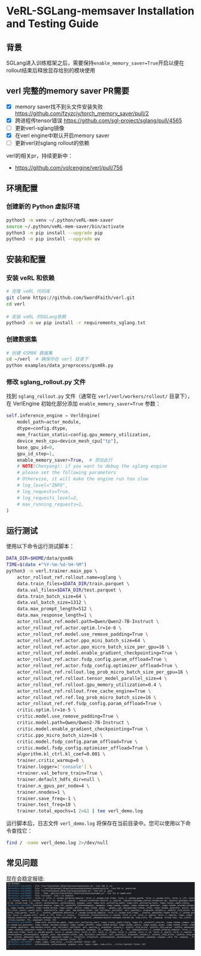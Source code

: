# VeRL-SGLang-memsaver Installation and Testing Guide
## 背景
SGLang进入训练框架之后，需要保持`enable_memory_saver=True`开启以便在rollout结束后释放显存给别的模块使用

## verl 完整的memory saver PR需要
- [x] memory saver找不到头文件安装失败 https://github.com/fzyzcjy/torch_memory_saver/pull/2
- [x] 跨进程传tensor错误 https://github.com/sgl-project/sglang/pull/4565
- [ ] 更新verl-sglang镜像
- [x] 在verl engine中默认开启memory saver
- [ ] 更新verl对sglang rollout的依赖

verl的相关pr，持续更新中：
- https://github.com/volcengine/verl/pull/756

## 环境配置

### 创建新的 Python 虚拟环境

```bash
python3 -m venv ~/.python/veRL-mem-saver
source ~/.python/veRL-mem-saver/bin/activate
python3 -m pip install --upgrade pip
python3 -m pip install --upgrade uv
```

## 安装和配置

### 安装 veRL 和依赖

```bash
# 克隆 veRL 代码库
git clone https://github.com/SwordFaith/verl.git
cd verl

# 安装 veRL 的SGLang依赖
python3 -m uv pip install -r requirements_sglang.txt
```

### 创建数据集

```bash
# 创建 GSM8K 数据集
cd ~/verl  # 确保你在 verl 目录下
python examples/data_preprocess/gsm8k.py
```

### 修改 sglang_rollout.py 文件

找到 `sglang_rollout.py` 文件（通常在 `verl/verl/workers/rollout/` 目录下），在 VerlEngine 初始化部分添加 `enable_memory_saver=True` 参数：

```python
self.inference_engine = VerlEngine(
    model_path=actor_module,
    dtype=config.dtype,
    mem_fraction_static=config.gpu_memory_utilization,
    device_mesh_cpu=device_mesh_cpu["tp"],
    base_gpu_id=0,
    gpu_id_step=1,
    enable_memory_saver=True,  # 添加此行
    # NOTE(Chenyang): if you want to debug the sglang engine
    # please set the following parameters
    # Otherwise, it will make the engine run too slow
    # log_level="INFO",
    # log_requests=True,
    # log_requests_level=2,
    # max_running_requests=1,
)
```

## 运行测试

使用以下命令运行测试脚本：

```bash
DATA_DIR=$HOME/data/gsm8k
TIME=$(date +"%Y-%m-%d-%H-%M")
python3 -m verl.trainer.main_ppo \
    actor_rollout_ref.rollout.name=sglang \
    data.train_files=$DATA_DIR/train.parquet \
    data.val_files=$DATA_DIR/test.parquet \
    data.train_batch_size=64 \
    data.val_batch_size=1312 \
    data.max_prompt_length=512 \
    data.max_response_length=1 \
    actor_rollout_ref.model.path=Qwen/Qwen2-7B-Instruct \
    actor_rollout_ref.actor.optim.lr=1e-6 \
    actor_rollout_ref.model.use_remove_padding=True \
    actor_rollout_ref.actor.ppo_mini_batch_size=64 \
    actor_rollout_ref.actor.ppo_micro_batch_size_per_gpu=16 \
    actor_rollout_ref.model.enable_gradient_checkpointing=True \
    actor_rollout_ref.actor.fsdp_config.param_offload=True \
    actor_rollout_ref.actor.fsdp_config.optimizer_offload=True \
    actor_rollout_ref.rollout.log_prob_micro_batch_size_per_gpu=16 \
    actor_rollout_ref.rollout.tensor_model_parallel_size=4 \
    actor_rollout_ref.rollout.gpu_memory_utilization=0.4 \
    actor_rollout_ref.rollout.free_cache_engine=True \
    actor_rollout_ref.ref.log_prob_micro_batch_size=16 \
    actor_rollout_ref.ref.fsdp_config.param_offload=True \
    critic.optim.lr=1e-5 \
    critic.model.use_remove_padding=True \
    critic.model.path=Qwen/Qwen2-7B-Instruct \
    critic.model.enable_gradient_checkpointing=True \
    critic.ppo_micro_batch_size=16 \
    critic.model.fsdp_config.param_offload=True \
    critic.model.fsdp_config.optimizer_offload=True \
    algorithm.kl_ctrl.kl_coef=0.001 \
    trainer.critic_warmup=0 \
    trainer.logger=['console'] \
    +trainer.val_before_train=True \
    trainer.default_hdfs_dir=null \
    trainer.n_gpus_per_node=4 \
    trainer.nnodes=1 \
    trainer.save_freq=-1 \
    trainer.test_freq=10 \
    trainer.total_epochs=1 2>&1 | tee verl_demo.log
```

运行脚本后，日志文件 `verl_demo.log` 将保存在当前目录中。您可以使用以下命令查找它：

```bash
find / -name verl_demo.log 2>/dev/null
```

## 常见问题

现在会稳定报错:
![Memsaver Error](memsaver_error.jpeg)
